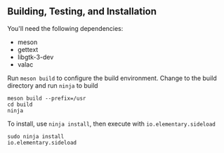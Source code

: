## Building, Testing, and Installation

You'll need the following dependencies:

 - meson
 - gettext
 - libgtk-3-dev
 - valac

Run `meson build` to configure the build environment. Change to the build directory and run `ninja` to build

    meson build --prefix=/usr
    cd build
    ninja

To install, use `ninja install`, then execute with `io.elementary.sideload`

    sudo ninja install
    io.elementary.sideload
